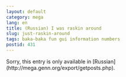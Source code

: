 ```yaml
---
layout: default
category: mega
lang: en
title: (Russian) I was raskin around
slug: just-raskin-around
tags: baka-baka fun gui information numbers 
postid: 431
---
```

<p>Sorry, this entry is only available in [Russian](http://mega.genn.org/export/getposts.php).</p>